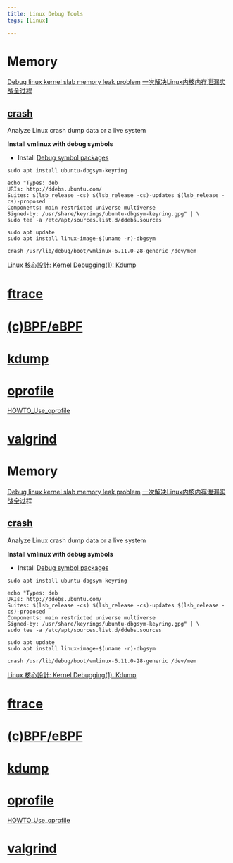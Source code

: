 ```yaml
---
title: Linux Debug Tools
tags: [Linux]

---
```



# Memory
[Debug linux kernel slab memory leak problem](https://www.cnblogs.com/WangYangkai/p/14442558.html)
[一次解决Linux内核内存泄漏实战全过程](https://zhuanlan.zhihu.com/p/577973486)

## [crash](https://man7.org/linux/man-pages/man8/crash.8.html)
Analyze Linux crash dump data or a live system

**Install vmlinux with debug symbols**
* Install [Debug symbol packages](https://documentation.ubuntu.com/server/explanation/debugging/debug-symbol-packages/)
``` console
sudo apt install ubuntu-dbgsym-keyring
```

``` console
echo "Types: deb
URIs: http://ddebs.ubuntu.com/
Suites: $(lsb_release -cs) $(lsb_release -cs)-updates $(lsb_release -cs)-proposed 
Components: main restricted universe multiverse
Signed-by: /usr/share/keyrings/ubuntu-dbgsym-keyring.gpg" | \
sudo tee -a /etc/apt/sources.list.d/ddebs.sources
```


``` cosole
sudo apt update
sudo apt install linux-image-$(uname -r)-dbgsym
```

``` cosole
crash /usr/lib/debug/boot/vmlinux-6.11.0-28-generic /dev/mem
```


[Linux 核心設計: Kernel Debugging(1): Kdump](https://hackmd.io/@RinHizakura/HkHacces6)


# [ftrace](https://hackmd.io/@manbing/ryfa9EKkw)



# [\(c\)BPF/eBPF](https://hackmd.io/MoIbUgwzRbe-TSQ6NllufA)

# [kdump](https://www.kernel.org/doc/html/latest/admin-guide/kdump/kdump.html)


# [oprofile](https://man7.org/linux/man-pages/man1/oprofile.1.html)

[HOWTO_Use_oprofile](https://linuxlink.timesys.com/docs/wiki/engineering/HOWTO_Use_oprofile)


# [valgrind](https://valgrind.org/docs/manual/manual.html)
# Memory
[Debug linux kernel slab memory leak problem](https://www.cnblogs.com/WangYangkai/p/14442558.html)
[一次解决Linux内核内存泄漏实战全过程](https://zhuanlan.zhihu.com/p/577973486)

## [crash](https://man7.org/linux/man-pages/man8/crash.8.html)
Analyze Linux crash dump data or a live system

**Install vmlinux with debug symbols**
* Install [Debug symbol packages](https://documentation.ubuntu.com/server/explanation/debugging/debug-symbol-packages/)
``` console
sudo apt install ubuntu-dbgsym-keyring
```

``` console
echo "Types: deb
URIs: http://ddebs.ubuntu.com/
Suites: $(lsb_release -cs) $(lsb_release -cs)-updates $(lsb_release -cs)-proposed 
Components: main restricted universe multiverse
Signed-by: /usr/share/keyrings/ubuntu-dbgsym-keyring.gpg" | \
sudo tee -a /etc/apt/sources.list.d/ddebs.sources
```


``` cosole
sudo apt update
sudo apt install linux-image-$(uname -r)-dbgsym
```

``` cosole
crash /usr/lib/debug/boot/vmlinux-6.11.0-28-generic /dev/mem
```


[Linux 核心設計: Kernel Debugging(1): Kdump](https://hackmd.io/@RinHizakura/HkHacces6)


# [ftrace](https://hackmd.io/@manbing/ryfa9EKkw)



# [\(c\)BPF/eBPF](https://hackmd.io/MoIbUgwzRbe-TSQ6NllufA)

# [kdump](https://www.kernel.org/doc/html/latest/admin-guide/kdump/kdump.html)


# [oprofile](https://man7.org/linux/man-pages/man1/oprofile.1.html)

[HOWTO_Use_oprofile](https://linuxlink.timesys.com/docs/wiki/engineering/HOWTO_Use_oprofile)


# [valgrind](https://valgrind.org/docs/manual/manual.html)